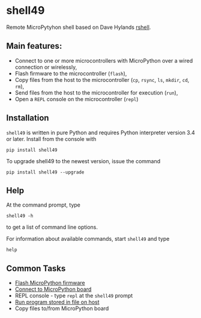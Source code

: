 # shell49

Remote MicroPytyhon shell based on Dave Hylands [rshell](https://github.com/dhylands/rshell).

## Main features:

* Connect to one or more microcontrollers with MicroPython over a wired connection or wirelessly,
* Flash firmware to the microcontroller (`flash`),
* Copy files from the host to the microcontroller (`cp`, `rsync`, `ls`, `mkdir`, `cd`, `rm`),
* Send files from the host to the microcontroller for execution (`run`),
* Open a `REPL` console on the microcontroller (`repl`)


## Installation

`shell49` is written in pure Python and requires Python interpreter version 3.4 or later. Install from the console with

```
pip install shell49
```

To upgrade shell49 to the newest version, issue the command

```
pip install shell49 --upgrade
```

## Help

At the command prompt, type

```
shell49 -h
```

to get a list of command line options.

For information about available commands, start `shell49` and type

```
help
```

## Common Tasks

* [Flash MicroPython firmware](doc/flash.md)
* [Connect to MicroPython board](doc/connect.md)
* REPL console - type `repl` at the `shell49` prompt
* [Run program stored in file on host](doc/run.md)
* Copy files to/from MicroPython board
